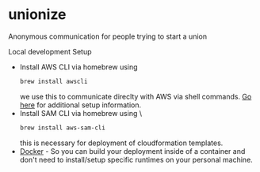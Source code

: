 # unionize
Anonymous communication for people trying to start a union

Local development Setup
- Install AWS CLI via homebrew using 
  ```bash
  brew install awscli
  ``` 
  we use this to communicate direclty with AWS via shell commands. [Go here](https://docs.aws.amazon.com/cli/latest/userguide/getting-started-quickstart.html) for additional setup information.
- Install SAM CLI via homebrew using \
  ```bash
  brew install aws-sam-cli
  ````
  this is necessary for deployment of cloudformation templates.
- [Docker](https://docs.docker.com/get-docker/) - So you can build your deployment inside of a container and don't need to install/setup specific runtimes on your personal machine.